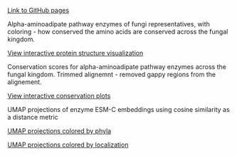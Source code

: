 [Link to GitHub pages](https://norle.github.io/a3_fungi/)


Alpha-aminoadipate pathway enzymes of fungi representatives, with coloring - how conserved the amino acids are conserved across the fungal kingdom.

[View interactive protein structure visualization](./html/3dmol_viewer.html)

Conservation scores for alpha-aminoadipate pathway enzymes across the fungal kingdom. Trimmed alignemnt - removed gappy regions from the alignement.

[View interactive conservation plots](./html/interactive_conservation.html)

UMAP projections of enzyme ESM-C embeddings using cosine similarity as a distance metric

[UMAP projections colored by phyla](./html/interactive_umap_subplots_bokeh.html)

[UMAP projections colored by localization](./html/umap_by_localization.html)